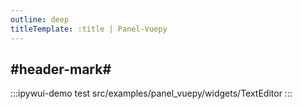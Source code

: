 ```yaml
---
outline: deep
titleTemplate: :title | Panel-Vuepy
---
```


## #header-mark#
:::ipywui-demo test
src/examples/panel_vuepy/widgets/TextEditor
::: 
